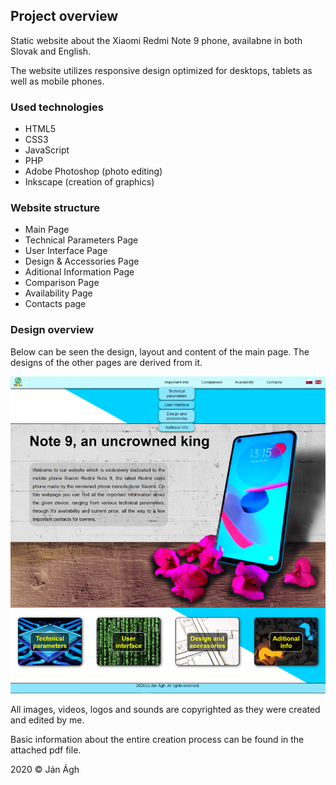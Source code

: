 ## Project overview

Static website about the Xiaomi Redmi Note 9 phone, availabne in both Slovak and English.

The website utilizes responsive design optimized for desktops, tablets as well as mobile phones.

### Used technologies

- HTML5
- CSS3
- JavaScript
- PHP
- Adobe Photoshop (photo editing)
- Inkscape (creation of graphics)

### Website structure

- Main Page
- Technical Parameters Page
- User Interface Page
- Design & Accessories Page
- Aditional Information Page
- Comparison Page
- Availability Page
- Contacts page

### Design overview

Below can be seen the design, layout and content of the main page. The designs of the other pages are derived from it.

![](pics/main_page.png)

All images, videos, logos and sounds are copyrighted as they were created and edited by me.

Basic information about the entire creation process can be found in the attached pdf file.

2020 &copy; Ján Ágh